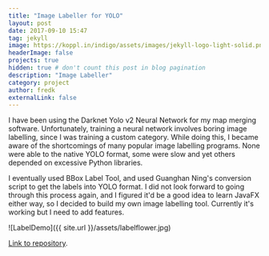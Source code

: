 ```yaml
---
title: "Image Labeller for YOLO"
layout: post
date: 2017-09-10 15:47
tag: jekyll
image: https://koppl.in/indigo/assets/images/jekyll-logo-light-solid.png
headerImage: false
projects: true
hidden: true # don't count this post in blog pagination
description: "Image Labeller"
category: project
author: fredk
externalLink: false
---
```


I have been using the Darknet Yolo v2 Neural Network for my map merging software. Unfortunately, training a neural network involves boring image labelling, since I was training a custom category. While doing this, I became aware of the shortcomings of many popular image labelling programs. None were able to the native YOLO format, some were slow and yet others depended on excessive Python libraries. 

I eventually used BBox Label Tool, and used Guanghan Ning's conversion script to get the labels into YOLO format. I did not look forward to going through this process again, and I figured it'd be a good idea to learn JavaFX either way, so I decided to build my own image labelling tool. Currently it's working but I need to add features.

![LabelDemo]({{ site.url }}/assets/labelflower.jpg)

<a href="https://github.com/fredkozlowski/Lucid-Label">Link to repository</a>.

